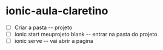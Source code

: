 # ionic-aula-claretino

- [ ]  Criar a pasta
-- projeto
- [ ] ionic start meuprojeto blank
-- entrar na pasta do projeto
- [ ] ionic serve
-- vai abrir a pagina

